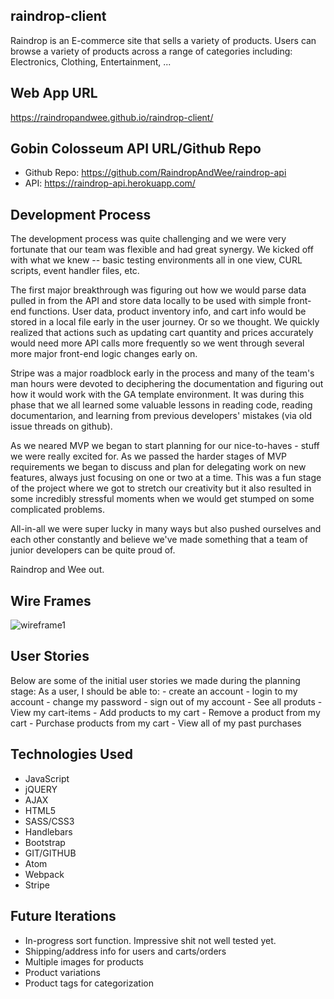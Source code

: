 ## raindrop-client
  Raindrop is an E-commerce site that sells a variety of products. Users can
  browse a variety of products across a range of categories including: Electronics,
  Clothing, Entertainment, ...


## Web App URL

https://raindropandwee.github.io/raindrop-client/

## Gobin Colosseum API URL/Github Repo

- Github Repo: https://github.com/RaindropAndWee/raindrop-api
- API: https://raindrop-api.herokuapp.com/

## Development Process
The development process was quite challenging and we were very fortunate that our team was flexible and had great synergy. We kicked off with what we knew -- basic testing environments all in one view, CURL scripts, event handler files, etc.

The first major breakthrough was figuring out how we would parse data pulled in from the API and store data locally to be used with simple front-end functions. User data, product inventory info, and cart info would be stored in a local file early in the user journey. Or so we thought. We quickly realized that actions such as updating cart quantity and prices accurately would need more API calls more frequently so we went through several more major front-end logic changes early on.

Stripe was a major roadblock early in the process and many of the team's man hours were devoted to deciphering the documentation and figuring out how it would work with the GA template environment. It was during this phase that we all learned some valuable lessons in reading code, reading documentarion, and learning from previous developers' mistakes (via old issue threads on github).

As we neared MVP we began to start planning for our nice-to-haves - stuff we were really excited for. As we passed the harder stages of MVP requirements we began to discuss and plan for delegating work on new features, always just focusing on one or two at a time. This was a fun stage of the project where we got to stretch our creativity but it also resulted in some incredibly stressful moments when we would get stumped on some complicated problems.

All-in-all we were super lucky in many ways but also pushed ourselves and each other constantly and believe we've made something that a team of junior developers can be quite proud of.

Raindrop and Wee out.

## Wire Frames
![wireframe1](https://i.imgur.com/fWnevD0.jpg)


## User Stories
Below are some of the initial user stories we made during the planning stage:
  As a user, I should be able to:
    - create an account
    - login to my account
    - change my password
    - sign out of my account
    - See all produts
    - View my cart-items
    - Add products to my cart
    - Remove a product from my cart
    - Purchase products from my cart
    - View all of my past purchases

## Technologies Used
* JavaScript
* jQUERY
* AJAX
* HTML5
* SASS/CSS3
* Handlebars
* Bootstrap
* GIT/GITHUB
* Atom
* Webpack
* Stripe

## Future Iterations
- In-progress sort function. Impressive shit not well tested yet.
- Shipping/address info for users and carts/orders
- Multiple images for products
- Product variations
- Product tags for categorization
